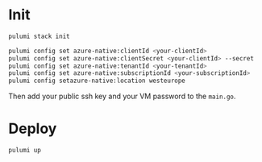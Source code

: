 # Init

```bash
pulumi stack init

pulumi config set azure-native:clientId <your-clientId>
pulumi config set azure-native:clientSecret <your-clientId> --secret
pulumi config set azure-native:tenantId <your-tenantId>
pulumi config set azure-native:subscriptionId <your-subscriptionId>
pulumi config setazure-native:location westeurope
```

Then add your public ssh key and your VM password to the `main.go`.

# Deploy

```bash
pulumi up
```
